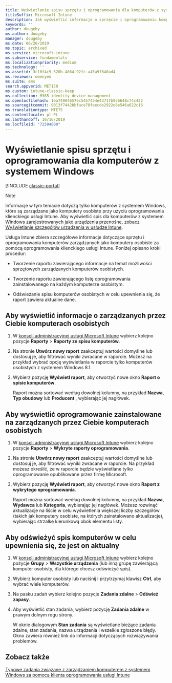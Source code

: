 ```yaml
---
title: Wyświetlanie spisu sprzętu i oprogramowania dla komputerów z systemem Windows
titleSuffix: Microsoft Intune
description: Jak wyświetlić informacje o sprzęcie i oprogramowaniu komputerów z systemem Windows zarządzanych jako komputery osobiste za pomocą oprogramowania klienckiego usługi Intune.
keywords: ''
author: dougeby
ms.author: dougeby
manager: dougeby
ms.date: 06/26/2019
ms.topic: archived
ms.service: microsoft-intune
ms.subservice: fundamentals
ms.localizationpriority: medium
ms.technology: ''
ms.assetid: 3c10f4c9-520b-4864-92fc-a45a9f640ad4
ms.reviewer: owenyen
ms.suite: ems
search.appverid: MET150
ms.custom: intune-classic-keep
ms.collection: M365-identity-device-management
ms.openlocfilehash: 1ea74904657ec5457454e4371fb956648c74c422
ms.sourcegitcommit: 9013f7442bbface78feecde2922e8e546a622c16
ms.translationtype: MTE75
ms.contentlocale: pl-PL
ms.lasthandoff: 10/16/2019
ms.locfileid: "72504800"
---
```

# <a name="view-hardware-and-software-inventory-for-windows-pcs"></a>Wyświetlanie spisu sprzętu i oprogramowania dla komputerów z systemem Windows

[!INCLUDE [classic-portal](../includes/classic-portal.md)]

> [!NOTE]
> Informacje w tym temacie dotyczą tylko komputerów z systemem Windows, które są zarządzane jako komputery osobiste przy użyciu oprogramowania klienckiego usługi Intune. Aby wyświetlić spis dla komputerów z systemem Windows zarejestrowanych jako urządzenia przenośne, zobacz [Wyświetlanie szczegółów urządzenia w usłudze Intune](../remote-actions/device-inventory.md).

Usługa Intune zbiera szczegółowe informacje dotyczące sprzętu i oprogramowania komputerów zarządzanych jako komputery osobiste za pomocą oprogramowania klienckiego usługi Intune. Poniżej opisano kroki procedur:

- Tworzenie raportu zawierającego informacje na temat możliwości sprzętowych zarządzanych komputerów osobistych.

- Tworzenie raportu zawierającego listę oprogramowania zainstalowanego na każdym komputerze osobistym.

- Odświeżanie spisu komputerów osobistych w celu upewnienia się, że raport zawiera aktualne dane.

## <a name="to-display-information-about-pcs-you-manage"></a>Aby wyświetlić informacje o zarządzanych przez Ciebie komputerach osobistych

1. W [konsoli administracyjnej usługi Microsoft Intune](https://manage.microsoft.com/) wybierz kolejno pozycje **Raporty** &gt; **Raporty ze spisu komputerów**.

2. Na stronie **Utwórz nowy raport** zaakceptuj wartości domyślne lub dostosuj je, aby filtrować wyniki zwracane w raporcie. Możesz na przykład wybrać opcję wyświetlania w raporcie tylko komputerów osobistych z systemem Windows 8.1.

3. Wybierz pozycję **Wyświetl raport**, aby otworzyć nowe okno **Raport o spisie komputerów**.

    Raport można sortować według dowolnej kolumny, na przykład **Nazwa**, **Typ obudowy** lub **Producent** , wybierając jej nagłówek.

## <a name="to-display-software-installed-on-pcs-you-manage"></a>Aby wyświetlić oprogramowanie zainstalowane na zarządzanych przez Ciebie komputerach osobistych

1. W [konsoli administracyjnej usługi Microsoft Intune](https://manage.microsoft.com/) wybierz kolejno pozycje **Raporty** &gt; **Wykryte raporty oprogramowania**.

2. Na stronie **Utwórz nowy raport** zaakceptuj wartości domyślne lub dostosuj je, aby filtrować wyniki zwracane w raporcie. Na przykład możesz określić, że w raporcie będzie wyświetlane tylko oprogramowanie opublikowane przez firmę Microsoft.

3. Wybierz pozycję **Wyświetl raport**, aby otworzyć nowe okno **Raport z wykrytego oprogramowania**.

    Raport można sortować według dowolnej kolumny, na przykład **Nazwa**, **Wydawca** lub **Kategoria**, wybierając jej nagłówek. Możesz rozwinąć aktualizacje na liście w celu wyświetlenia większej liczby szczegółów (takich jak komputery osobiste, na których zainstalowano aktualizacje), wybierając strzałkę kierunkową obok elementu listy.

## <a name="to-refresh-computer-inventory-to-ensure-it-is-current"></a>Aby odświeżyć spis komputerów w celu upewnienia się, że jest on aktualny

1. W [konsoli administracyjnej usługi Microsoft Intune](https://manage.microsoft.com/) wybierz kolejno pozycje **Grupy** &gt; **Wszystkie urządzenia** (lub inną grupę zawierającą komputer osobisty, dla którego chcesz odświeżyć spis).

2. Wybierz komputer osobisty lub naciśnij i przytrzymaj klawisz **Ctrl**, aby wybrać wiele komputerów.

3. Na pasku zadań wybierz kolejno pozycje **Zadania zdalne** &gt; **Odśwież zapasy**.

4. Aby wyświetlić stan zadania, wybierz pozycję **Zadania zdalne** w prawym dolnym rogu strony.

    W oknie dialogowym **Stan zadania** są wyświetlane bieżące zadania zdalne, stan zadania, nazwa urządzenia i wszelkie zgłoszone błędy. Okno zawiera również link do informacji dotyczących rozwiązywania problemów.

## <a name="see-also"></a>Zobacz także

[Typowe zadania związane z zarządzaniem komputerem z systemem Windows za pomocą klienta oprogramowania usługi Intune](common-windows-pc-management-tasks-with-the-microsoft-intune-computer-client.md)
